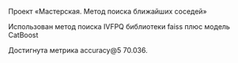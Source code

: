 Проект «Мастерская. Метод поиска ближайших соседей»

Использован метод поиска IVFPQ библиотеки faiss плюс модель CatBoost

Достигнута метрика accuracy@5 70.036.
